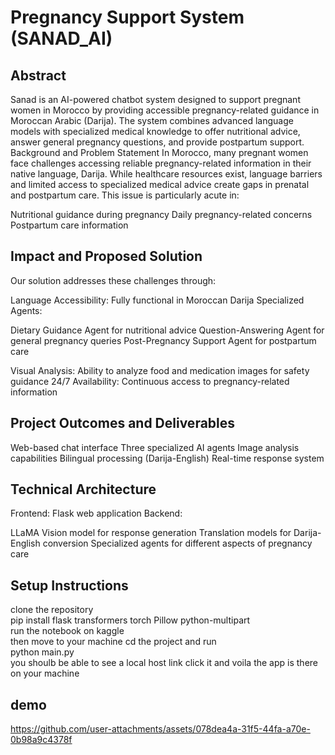 
# Pregnancy Support System (SANAD_AI)
## Abstract
Sanad is an AI-powered chatbot system designed to support pregnant women in Morocco by providing accessible pregnancy-related guidance in Moroccan Arabic (Darija). The system combines advanced language models with specialized medical knowledge to offer nutritional advice, answer general pregnancy questions, and provide postpartum support.
Background and Problem Statement
In Morocco, many pregnant women face challenges accessing reliable pregnancy-related information in their native language, Darija. While healthcare resources exist, language barriers and limited access to specialized medical advice create gaps in prenatal and postpartum care. This issue is particularly acute in:

Nutritional guidance during pregnancy
Daily pregnancy-related concerns
Postpartum care information

## Impact and Proposed Solution
Our solution addresses these challenges through:

Language Accessibility: Fully functional in Moroccan Darija
Specialized Agents:

Dietary Guidance Agent for nutritional advice
Question-Answering Agent for general pregnancy queries
Post-Pregnancy Support Agent for postpartum care


Visual Analysis: Ability to analyze food and medication images for safety guidance
24/7 Availability: Continuous access to pregnancy-related information

## Project Outcomes and Deliverables

Web-based chat interface
Three specialized AI agents
Image analysis capabilities
Bilingual processing (Darija-English)
Real-time response system

## Technical Architecture

Frontend: Flask web application
Backend:

LLaMA Vision model for response generation
Translation models for Darija-English conversion
Specialized agents for different aspects of pregnancy care



## Setup Instructions
clone the repository </br>
pip install flask transformers torch Pillow python-multipart </br>
run the notebook on kaggle </br>
then move to your machine cd the project and run  </br>
python main.py </br>
you shoulb be able to see a local host link click it and voila the app is there on your machine 

## demo
https://github.com/user-attachments/assets/078dea4a-31f5-44fa-a70e-0b98a9c4378f

